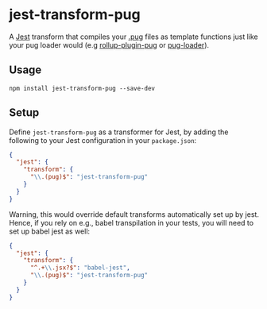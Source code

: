 # jest-transform-pug

A [Jest](https://github.com/facebook/jest) transform that compiles your
[.pug](https://github.com/pugjs/pug) files as template functions just like your
pug loader would (e.g [rollup-plugin-pug](https://github.com/aMarCruz/rollup-plugin-pug)
or [pug-loader](https://github.com/pugjs/pug-loader)).

## Usage

```
npm install jest-transform-pug --save-dev
```

## Setup

Define `jest-transform-pug` as a transformer for Jest, by adding
the following to your Jest configuration in your `package.json`:

```json
{
  "jest": {
    "transform": {
      "\\.(pug)$": "jest-transform-pug"
    }
  }
}
```

Warning, this would override default transforms automatically set up by jest.
Hence, if you rely on e.g., babel transpilation in your tests, you will need
to set up babel jest as well:

```json
{
  "jest": {
    "transform": {
      "^.+\\.jsx?$": "babel-jest",
      "\\.(pug)$": "jest-transform-pug"
    }
  }
}
```
